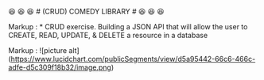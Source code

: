 :laughing: :laughing: :laughing: # (CRUD) COMEDY LIBRARY # :laughing: :laughing: :laughing:

Markup : * CRUD exercise. Building a JSON API that will allow the user to CREATE,
READ, UPDATE, & DELETE a resource in a database

Markup : ![picture alt] (https://www.lucidchart.com/publicSegments/view/d5a95442-66c6-466c-adfe-d5c309f18b32/image.png)
